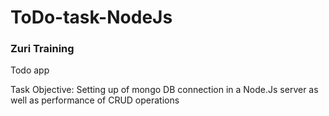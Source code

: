 # ToDo-task-NodeJs

### Zuri Training
Todo app

Task Objective: Setting up of mongo DB connection in a Node.Js server as well as performance of CRUD operations
